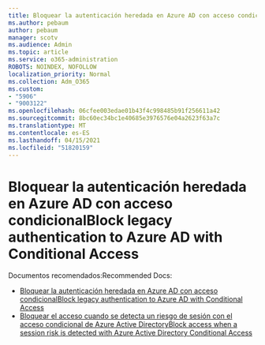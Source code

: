 ```yaml
---
title: Bloquear la autenticación heredada en Azure AD con acceso condicional
ms.author: pebaum
author: pebaum
manager: scotv
ms.audience: Admin
ms.topic: article
ms.service: o365-administration
ROBOTS: NOINDEX, NOFOLLOW
localization_priority: Normal
ms.collection: Adm_O365
ms.custom:
- "5906"
- "9003122"
ms.openlocfilehash: 06cfee003edae01b43f4c998485b91f256611a42
ms.sourcegitcommit: 8bc60ec34bc1e40685e3976576e04a2623f63a7c
ms.translationtype: MT
ms.contentlocale: es-ES
ms.lasthandoff: 04/15/2021
ms.locfileid: "51820159"
---
```

# <a name="block-legacy-authentication-to-azure-ad-with-conditional-access"></a><span data-ttu-id="89e2e-102">Bloquear la autenticación heredada en Azure AD con acceso condicional</span><span class="sxs-lookup"><span data-stu-id="89e2e-102">Block legacy authentication to Azure AD with Conditional Access</span></span>

<span data-ttu-id="89e2e-103">Documentos recomendados:</span><span class="sxs-lookup"><span data-stu-id="89e2e-103">Recommended Docs:</span></span>

- [<span data-ttu-id="89e2e-104">Bloquear la autenticación heredada en Azure AD con acceso condicional</span><span class="sxs-lookup"><span data-stu-id="89e2e-104">Block legacy authentication to Azure AD with Conditional Access</span></span>](https://docs.microsoft.com/azure/active-directory/conditional-access/block-legacy-authentication#next-steps)
- [<span data-ttu-id="89e2e-105">Bloquear el acceso cuando se detecta un riesgo de sesión con el acceso condicional de Azure Active Directory</span><span class="sxs-lookup"><span data-stu-id="89e2e-105">Block access when a session risk is detected with Azure Active Directory Conditional Access</span></span>](https://docs.microsoft.com/azure/active-directory/conditional-access/app-sign-in-risk)